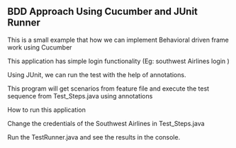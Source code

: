 BDD Approach Using Cucumber and JUnit Runner
--------------------------------------------



This is a small example that how we can implement Behavioral driven frame work using Cucumber

This application has simple login functionality (Eg: southwest Airlines login )

Using JUnit, we can run the test with the help of annotations.

This program will get scenarios from feature file and execute the test sequence from Test_Steps.java using annotations

How to run this application

Change the credentials of the Southwest Airlines in Test_Steps.java

<Valid username>
<Valid password>

Run the TestRunner.java and see the results in the console.